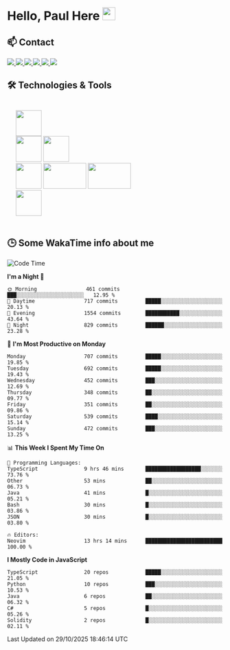 # Hello, Paul Here <img src="https://raw.githubusercontent.com/MartinHeinz/MartinHeinz/master/wave.gif" width="30px">

<!--
Here are some ideas to get you started:

- 🔭 I’m currently working on ...
- 🌱 I’m currently learning ...
- 👯 I’m looking to collaborate on ...
- 🤔 I’m looking for help with ...
- 💬 Ask me about ...
- 📫 How to reach me: ...
- 😄 Pronouns: ...
- ⚡ Fun fact: ...
-->


## 📫 Contact

<p>
 <a href="https://RaveHunter05.github.io">
  <img src="https://img.shields.io/badge/ravehunter05-%23206A5D.svg?&style=for-the-badge&logo=jquery&logoColor=white" />
 </a>

 <a href="https://www.linkedin.com/in/paul-sotelo-rocha-68733687/">
  <img src="https://img.shields.io/badge/connect-%230077B5.svg?&style=for-the-badge&logo=linkedin&logoColor=white" />
 </a>

 <a href="https://join.skype.com/invite/viy3VgZfhRKv">
  <img src="https://img.shields.io/badge/chat-%2300AFF0.svg?&style=for-the-badge&logo=skype&logoColor=white" />
 </a>

 <a href="mailto:paulsotelo97@gmail.com">
  <img src="https://img.shields.io/badge/email-%23C14438.svg?&style=for-the-badge&logo=Gmail&logoColor=white" />
 </a>

 <a href="https://wa.me/50577312543">
  <img src="https://img.shields.io/badge/Whatsapp-%2300BFA5.svg?&style=for-the-badge&logo=Whatsapp&logoColor=white" />
 </a>
  
   <a href="https://telegram.me/RaveHunter05">
  <img src="https://img.shields.io/badge/Telegram-%23206A5D.svg?&style=for-the-badge&logo=Telegram&logoColor=white" />
 </a>
</p>

## 🛠️ Technologies & Tools

<div style="display: flex; flex-direction: column; padding: 20px;">
 
<div> <img src="https://cdn.pixabay.com/photo/2020/02/22/16/29/penguin-4871045_640.png" width="60" height="60"/> </div>
<div>
<img src="https://static-00.iconduck.com/assets.00/react-icon-2048x2048-o8k3ymqa.png" width="60" height="60"/>
<img src="https://www.drupal.org/files/project-images/nextjs-icon-dark-background.png" width="60" height="60" />
</div>
<div>
 <img src="https://upload.wikimedia.org/wikipedia/commons/thumb/c/c3/Python-logo-notext.svg/1200px-Python-logo-notext.svg.png" width="60" height="60" />
 <img src="https://www.ibm.com/content/dam/adobe-cms/instana/media_logo/dotnetCore.component.complex-narrative-xl.ts=1691583540732.png/content/adobe-cms/mx/es/products/instana/supported-technologies/dotnet-core-monitoring/_jcr_content/root/table_of_contents/body/content_section_styled/content-section-body/complex_narrative/logoimage" width="100" height="60" />
  <img src="https://cdn.bap-software.net/2024/08/26213247/spring.jpg" width="100" height="60" />
</div>

<div>
<img src="https://s2.coinmarketcap.com/static/img/coins/200x200/1027.png" width="60" height="60" />
</div>
</div>

## 🕒 Some WakaTime info about me

<!--START_SECTION:waka-->
![Code Time](http://img.shields.io/badge/Code%20Time-975%20hrs%2025%20mins-blue)

**I'm a Night 🦉** 

```text
🌞 Morning                461 commits         ███░░░░░░░░░░░░░░░░░░░░░░   12.95 % 
🌆 Daytime                717 commits         █████░░░░░░░░░░░░░░░░░░░░   20.13 % 
🌃 Evening                1554 commits        ███████████░░░░░░░░░░░░░░   43.64 % 
🌙 Night                  829 commits         ██████░░░░░░░░░░░░░░░░░░░   23.28 % 
```
📅 **I'm Most Productive on Monday** 

```text
Monday                   707 commits         █████░░░░░░░░░░░░░░░░░░░░   19.85 % 
Tuesday                  692 commits         █████░░░░░░░░░░░░░░░░░░░░   19.43 % 
Wednesday                452 commits         ███░░░░░░░░░░░░░░░░░░░░░░   12.69 % 
Thursday                 348 commits         ██░░░░░░░░░░░░░░░░░░░░░░░   09.77 % 
Friday                   351 commits         ██░░░░░░░░░░░░░░░░░░░░░░░   09.86 % 
Saturday                 539 commits         ████░░░░░░░░░░░░░░░░░░░░░   15.14 % 
Sunday                   472 commits         ███░░░░░░░░░░░░░░░░░░░░░░   13.25 % 
```


📊 **This Week I Spent My Time On** 

```text
💬 Programming Languages: 
TypeScript               9 hrs 46 mins       ██████████████████░░░░░░░   73.76 % 
Other                    53 mins             ██░░░░░░░░░░░░░░░░░░░░░░░   06.73 % 
Java                     41 mins             █░░░░░░░░░░░░░░░░░░░░░░░░   05.21 % 
Bash                     30 mins             █░░░░░░░░░░░░░░░░░░░░░░░░   03.86 % 
JSON                     30 mins             █░░░░░░░░░░░░░░░░░░░░░░░░   03.80 % 

🔥 Editors: 
Neovim                   13 hrs 14 mins      █████████████████████████   100.00 % 
```

**I Mostly Code in JavaScript** 

```text
TypeScript               20 repos            █████░░░░░░░░░░░░░░░░░░░░   21.05 % 
Python                   10 repos            ███░░░░░░░░░░░░░░░░░░░░░░   10.53 % 
Java                     6 repos             ██░░░░░░░░░░░░░░░░░░░░░░░   06.32 % 
C#                       5 repos             █░░░░░░░░░░░░░░░░░░░░░░░░   05.26 % 
Solidity                 2 repos             █░░░░░░░░░░░░░░░░░░░░░░░░   02.11 % 
```




 Last Updated on 29/10/2025 18:46:14 UTC
<!--END_SECTION:waka-->
